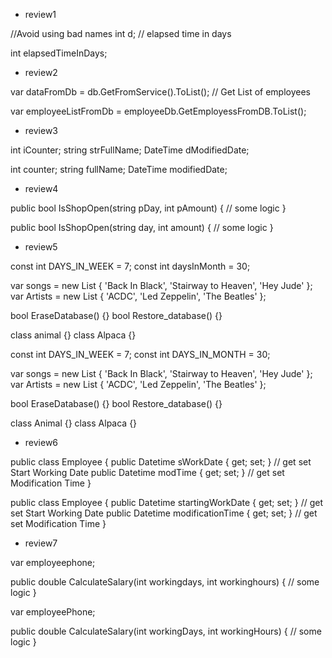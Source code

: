 - review1

//Avoid using bad names
int d; // elapsed time in days

int elapsedTimeInDays;

- review2

var dataFromDb = db.GetFromService().ToList(); // Get List of employees 

var employeeListFromDb = employeeDb.GetEmployessFromDB.ToList();

- review3

int iCounter;
string strFullName;
DateTime dModifiedDate;

int counter;
string fullName;
DateTime modifiedDate;

- review4

public bool IsShopOpen(string pDay, int pAmount)
{
    // some logic
}

public bool IsShopOpen(string day, int amount)
{
    // some logic
}

- review5

const int DAYS_IN_WEEK = 7;
const int daysInMonth = 30;

var songs = new List<string> { 'Back In Black', 'Stairway to Heaven', 'Hey Jude' };
var Artists = new List<string> { 'ACDC', 'Led Zeppelin', 'The Beatles' };

bool EraseDatabase() {}
bool Restore_database() {}

class animal {}
class Alpaca {}

const int DAYS_IN_WEEK = 7;
const int DAYS_IN_MONTH = 30;

var songs = new List<string> { 'Back In Black', 'Stairway to Heaven', 'Hey Jude' };
var Artists = new List<string> { 'ACDC', 'Led Zeppelin', 'The Beatles' };

bool EraseDatabase() {}
bool Restore_database() {}

class Animal {}
class Alpaca {}

- review6

public class Employee
{
    public Datetime sWorkDate { get; set; } // get set Start Working Date
    public Datetime modTime { get; set; } // get set Modification Time
}

public class Employee
{
    public Datetime startingWorkDate { get; set; } // get set Start Working Date
    public Datetime modificationTime { get; set; } // get set Modification Time
}

- review7

var employeephone;

public double CalculateSalary(int workingdays, int workinghours)
{
    // some logic
}

var employeePhone;

public double CalculateSalary(int workingDays, int workingHours)
{
    // some logic
}
